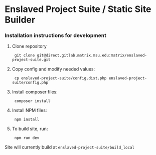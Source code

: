 # Enslaved Project Suite / Static Site Builder

### Installation instructions for development
1. Clone repository

        git clone git@direct.gitlab.matrix.msu.edu:matrix/enslaved-project-suite.git

2. Copy config and modify needed values:

        cp enslaved-project-suite/config.dist.php enslaved-project-suite/config.php

3. Install composer files:

        composer install

4. Install NPM files:

        npm install

5. To build site, run:

        npm run dev

Site will currently build at `enslaved-project-suite/build_local`
